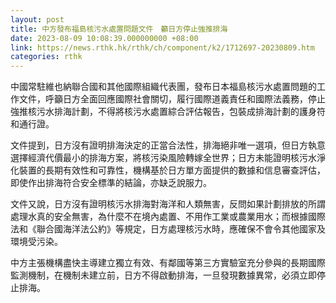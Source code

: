 ```yaml
---
layout: post
title: 中方發布福島核污水處置問題文件　籲日方停止強推排海
date: 2023-08-09 10:08:39.000000000 +08:00
link: https://news.rthk.hk/rthk/ch/component/k2/1712697-20230809.htm
categories: rthk
---
```


中國常駐維也納聯合國和其他國際組織代表團，發布日本福島核污水處置問題的工作文件，呼籲日方全面回應國際社會關切，履行國際道義責任和國際法義務，停止強推核污水排海計劃，不得將核污水處置綜合評估報告，包裝成排海計劃的護身符和通行證。

文件提到，日方沒有證明排海決定的正當合法性，排海絕非唯一選項，但日方執意選擇經濟代價最小的排海方案，將核污染風險轉嫁全世界；日方未能證明核污水淨化裝置的長期有效性和可靠性，機構基於日方單方面提供的數據和信息審查評估，即使作出排海符合安全標準的結論，亦缺乏說服力。

文件又說，日方沒有證明核污水排海對海洋和人類無害，反問如果計劃排放的所謂處理水真的安全無害，為什麼不在境內處置、不用作工業或農業用水；而根據國際法和《聯合國海洋法公約》等規定，日方處理核污水時，應確保不會令其他國家及環境受污染。

中方主張機構盡快主導建立獨立有效、有鄰國等第三方實驗室充分參與的長期國際監測機制，在機制未建立前，日方不得啟動排海，一旦發現數據異常，必須立即停止排海。
